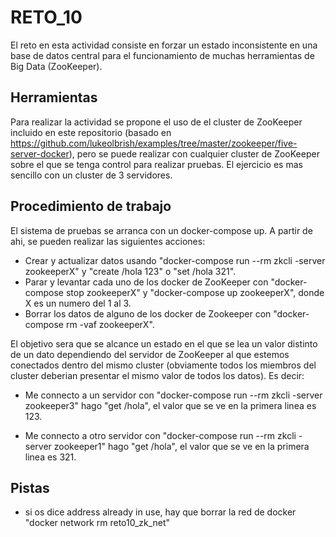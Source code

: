 # RETO_10

El reto en esta actividad consiste en forzar un estado inconsistente en una base de datos central para el funcionamiento de muchas herramientas de Big Data (ZooKeeper).

## Herramientas

Para realizar la actividad se propone el uso de el cluster de ZooKeeper incluido en este repositorio (basado en https://github.com/lukeolbrish/examples/tree/master/zookeeper/five-server-docker), pero se puede realizar con cualquier cluster de ZooKeeper sobre el que se tenga control para realizar pruebas. El ejercicio es mas sencillo con un cluster de 3 servidores.

## Procedimiento de trabajo

El sistema de pruebas se arranca con un docker-compose up. A partir de ahi, se pueden realizar las siguientes acciones:

- Crear y actualizar datos usando "docker-compose run --rm zkcli -server zookeeperX" y "create /hola 123" o "set /hola 321".
- Parar y levantar cada uno de los docker de ZooKeeper con "docker-compose stop zookeeperX" y "docker-compose up zookeeperX", donde X es un numero del 1 al 3.
- Borrar los datos de alguno de los docker de Zookeeper con "docker-compose rm -vaf zookeeperX".

El objetivo sera que se alcance un estado en el que se lea un valor distinto de un dato dependiendo del servidor de ZooKeeper al  que  estemos conectados dentro del mismo cluster (obviamente todos los miembros del cluster deberian presentar el mismo valor de  todos  los datos). Es decir:

- Me connecto a un servidor con "docker-compose run --rm zkcli -server zookeeper3" hago "get /hola", el valor que se ve en la primera linea es 123.

- Me connecto a otro servidor con "docker-compose run --rm zkcli -server zookeeper1" hago "get /hola", el valor que se ve en la primera linea es 321.

## Pistas

- si os dice address already in use, hay que borrar la red de docker "docker network rm reto10_zk_net"
